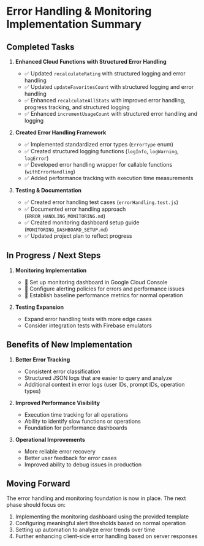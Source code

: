 # Error Handling & Monitoring Implementation Summary

## Completed Tasks

1. **Enhanced Cloud Functions with Structured Error Handling**
   - ✅ Updated `recalculateRating` with structured logging and error handling
   - ✅ Updated `updateFavoritesCount` with structured logging and error handling
   - ✅ Enhanced `recalculateAllStats` with improved error handling, progress tracking, and structured logging
   - ✅ Enhanced `incrementUsageCount` with structured error handling and logging

2. **Created Error Handling Framework**
   - ✅ Implemented standardized error types (`ErrorType` enum)
   - ✅ Created structured logging functions (`logInfo`, `logWarning`, `logError`)
   - ✅ Developed error handling wrapper for callable functions (`withErrorHandling`)
   - ✅ Added performance tracking with execution time measurements

3. **Testing & Documentation**
   - ✅ Created error handling test cases (`errorHandling.test.js`)
   - ✅ Documented error handling approach (`ERROR_HANDLING_MONITORING.md`)
   - ✅ Created monitoring dashboard setup guide (`MONITORING_DASHBOARD_SETUP.md`)
   - ✅ Updated project plan to reflect progress

## In Progress / Next Steps

1. **Monitoring Implementation**
   - 🚧 Set up monitoring dashboard in Google Cloud Console
   - 🚧 Configure alerting policies for errors and performance issues
   - 🚧 Establish baseline performance metrics for normal operation

2. **Testing Expansion**
   - Expand error handling tests with more edge cases
   - Consider integration tests with Firebase emulators

## Benefits of New Implementation

1. **Better Error Tracking**
   - Consistent error classification
   - Structured JSON logs that are easier to query and analyze
   - Additional context in error logs (user IDs, prompt IDs, operation types)

2. **Improved Performance Visibility**
   - Execution time tracking for all operations
   - Ability to identify slow functions or operations
   - Foundation for performance dashboards

3. **Operational Improvements**
   - More reliable error recovery
   - Better user feedback for error cases
   - Improved ability to debug issues in production

## Moving Forward

The error handling and monitoring foundation is now in place. The next phase should focus on:

1. Implementing the monitoring dashboard using the provided template
2. Configuring meaningful alert thresholds based on normal operation
3. Setting up automation to analyze error trends over time
4. Further enhancing client-side error handling based on server responses
